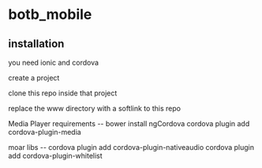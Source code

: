 # botb_mobile

## installation

you need ionic and cordova

create a project

clone this repo inside that project

replace the www directory with a softlink to this repo

Media Player requirements --
bower install ngCordova
cordova plugin add cordova-plugin-media

moar libs --
cordova plugin add cordova-plugin-nativeaudio
cordova plugin add cordova-plugin-whitelist

